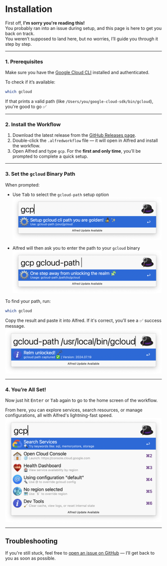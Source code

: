 # Installation

First off, **I'm sorry you're reading this!**  
You probably ran into an issue during setup, and this page is here to get you back on track.  
You weren’t supposed to land here, but no worries, I’ll guide you through it step by step. 

---

### 1. Prerequisites

Make sure you have the [Google Cloud CLI](https://cloud.google.com/sdk/docs/install) installed and authenticated.

To check if it’s available:

```bash
which gcloud
```

If that prints a valid path (like `/Users/you/google-cloud-sdk/bin/gcloud`), you're good to go ✅

---

### 2. Install the Workflow

1. Download the latest release from the [GitHub Releases page](https://github.com/dineshgowda24/alfred-gcp-workflow/releases).
2. Double-click the `.alfredworkflow` file — it will open in Alfred and install the workflow.
3. Open Alfred and type `gcp`. For the **first and only time**, you’ll be prompted to complete a quick setup.

---

### 3. Set the `gcloud` Binary Path

When prompted:

- Use <kbd>Tab</kbd> to select the `gcloud-path` setup option  
  ![Step 1](./assets/docs/install_step1.png)

- Alfred will then ask you to enter the path to your `gcloud` binary  
  ![Step 2](assets/docs/install_step2.png)

To find your path, run:

```bash
which gcloud
```

Copy the result and paste it into Alfred. If it's correct, you’ll see a ✅ success message.  
![Step 3](assets/docs/install_step3.png)

---

### 4. You’re All Set!

Now just hit <kbd>Enter</kbd> or <kbd>Tab</kbd> again to go to the home screen of the workflow.

From here, you can explore services, search resources, or manage configurations, all with Alfred's lightning-fast speed.  
![Step 4](assets/docs/home.png)

---

## Troubleshooting

If you're still stuck, feel free to [open an issue on GitHub](https://github.com/dineshgowda24/alfred-gcp-workflow/issues) — I’ll get back to you as soon as possible.
